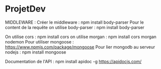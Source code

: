 # ProjetDev

MIDDLEWARE :
Créer le middleware : npm install body-parser
Pour le content de la requête on utilise body-parser : npm install body-parser

On utilise cors  : npm install cors
on utilise morgan : npm install cors morgan nodemon
Pour utiliser mongoose : <https://www.npmjs.com/package/mongoose>
Pour lier mongodb au serveur nodejs : npm install mongoose

Documentation de l'API : npm install apidoc -g
https://apidocjs.com/
